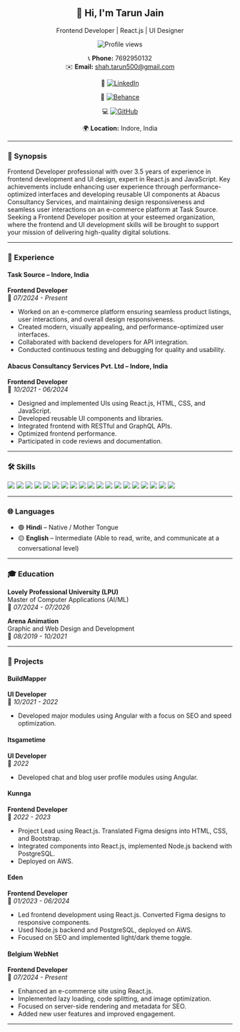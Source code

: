 <div align="center">
<!--
### TARUN JAIN  
**Front End Developer | UI Developer | React.js**   -->

## 👋 Hi, I'm Tarun Jain

Frontend Developer | React.js | UI Designer  

![Profile views](https://komarev.com/ghpvc/?username=Tarun-500&label=Profile%20views&color=0e75b6&style=flat)



📞 **Phone:** 7692950132  
✉️ **Email:** shah.tarun500@gmail.com  

🔗  [![LinkedIn](https://img.shields.io/badge/LinkedIn-0A66C2?style=flat&logo=linkedin&logoColor=white)](https://www.linkedin.com/in/tarun-jain-18623116a/)  

🎨 [![Behance](https://img.shields.io/badge/Behance-1769FF?style=flat&logo=behance&logoColor=white)](https://www.behance.net/tarun-500)  

💻 [![GitHub](https://img.shields.io/badge/GitHub-181717?style=flat&logo=github&logoColor=white)](https://github.com/Tarun-500)

🌍 **Location:** Indore, India  


</div>


---

### 📝 Synopsis
Frontend Developer professional with over 3.5 years of experience in frontend development and UI design, expert in React.js and JavaScript. Key achievements include enhancing user experience through performance-optimized interfaces and developing reusable UI components at Abacus Consultancy Services, and maintaining design responsiveness and seamless user interactions on an e-commerce platform at Task Source. Seeking a Frontend Developer position at your esteemed organization, where the frontend and UI development skills will be brought to support your mission of delivering high-quality digital solutions.

---

### 💼 Experience

#### Task Source – Indore, India  
**Frontend Developer**  
📅 *07/2024 - Present*  
- Worked on an e-commerce platform ensuring seamless product listings, user interactions, and overall design responsiveness.
- Created modern, visually appealing, and performance-optimized user interfaces.
- Collaborated with backend developers for API integration.
- Conducted continuous testing and debugging for quality and usability.

#### Abacus Consultancy Services Pvt. Ltd – Indore, India  
**Frontend Developer**  
📅 *10/2021 - 06/2024*  
- Designed and implemented UIs using React.js, HTML, CSS, and JavaScript.
- Developed reusable UI components and libraries.
- Integrated frontend with RESTful and GraphQL APIs.
- Optimized frontend performance.
- Participated in code reviews and documentation.

---

### 🛠 Skills
<!-- HTML • CSS • Bootstrap • JavaScript • React JS • Figma • GSAP • GitLab • GitHub • Vercel • AWS • UI Development • Designing Tools • Frontend Development
### 🛠 Skills -->

<p>
  <img src="https://img.shields.io/badge/HTML-E34F26?style=for-the-badge&logo=html5&logoColor=white" />
  <img src="https://img.shields.io/badge/CSS-1572B6?style=for-the-badge&logo=css3&logoColor=white" />
  <img src="https://img.shields.io/badge/Bootstrap-563D7C?style=for-the-badge&logo=bootstrap&logoColor=white" />
  <img src="https://img.shields.io/badge/JavaScript-F7DF1E?style=for-the-badge&logo=javascript&logoColor=black" />
  <img src="https://img.shields.io/badge/React-20232a?style=for-the-badge&logo=react&logoColor=61DAFB" />
  <img src="https://img.shields.io/badge/Figma-F24E1E?style=for-the-badge&logo=figma&logoColor=white" />
  <img src="https://img.shields.io/badge/GSAP-88CE02?style=for-the-badge&logo=greensock&logoColor=white" />
  <img src="https://img.shields.io/badge/GitLab-FC6D26?style=for-the-badge&logo=gitlab&logoColor=white" />
  <img src="https://img.shields.io/badge/GitHub-181717?style=for-the-badge&logo=github&logoColor=white" />
  <img src="https://img.shields.io/badge/Vercel-000000?style=for-the-badge&logo=vercel&logoColor=white" />
  <img src="https://img.shields.io/badge/AWS-232F3E?style=for-the-badge&logo=amazonaws&logoColor=white" />
  <img src="https://img.shields.io/badge/UI_Design-FF69B4?style=for-the-badge" />
  <img src="https://img.shields.io/badge/Frontend_Development-00BFFF?style=for-the-badge" />
  <img src="https://img.shields.io/badge/Tailwind_CSS-06B6D4?style=for-the-badge&logo=tailwindcss&logoColor=white" />
<img src="https://img.shields.io/badge/PHP-777BB4?style=for-the-badge&logo=php&logoColor=white" />
<img src="https://img.shields.io/badge/Angular-DD0031?style=for-the-badge&logo=angular&logoColor=white" />
<img src="https://img.shields.io/badge/Adobe_Photoshop-31A8FF?style=for-the-badge&logo=adobephotoshop&logoColor=white" />
<img src="https://img.shields.io/badge/Adobe_XD-FF61F6?style=for-the-badge&logo=adobexd&logoColor=white" />
<img src="https://img.shields.io/badge/Adobe_Illustrator-FF9A00?style=for-the-badge&logo=adobeillustrator&logoColor=white" />


</p>

---

### 🌐 Languages

- 🟢 **Hindi** – Native / Mother Tongue  
- 🟡 **English** – Intermediate (Able to read, write, and communicate at a conversational level)

---

### 🎓 Education
**Lovely Professional University (LPU)**  
Master of Computer Applications (AI/ML)  
📅 *07/2024 - 07/2026*

**Arena Animation**  
Graphic and Web Design and Development  
📅 *08/2019 - 10/2021*

---

### 🚀 Projects

#### BuildMapper  
**UI Developer**  
📅 *10/2021 - 2022*  
- Developed major modules using Angular with a focus on SEO and speed optimization.

#### Itsgametime  
**UI Developer**  
📅 *2022*  
- Developed chat and blog user profile modules using Angular.

#### Kunnga  
**Frontend Developer**  
📅 *2022 - 2023*  
- Project Lead using React.js. Translated Figma designs into HTML, CSS, and Bootstrap.
- Integrated components into React.js, implemented Node.js backend with PostgreSQL.
- Deployed on AWS.

#### Eden  
**Frontend Developer**  
📅 *01/2023 - 06/2024*  
- Led frontend development using React.js. Converted Figma designs to responsive components.
- Used Node.js backend and PostgreSQL, deployed on AWS.
- Focused on SEO and implemented light/dark theme toggle.

#### Belgium WebNet  
**Frontend Developer**  
📅 *07/2024 - Present*  
- Enhanced an e-commerce site using React.js.
- Implemented lazy loading, code splitting, and image optimization.
- Focused on server-side rendering and metadata for SEO.
- Added new user features and improved engagement.

---
